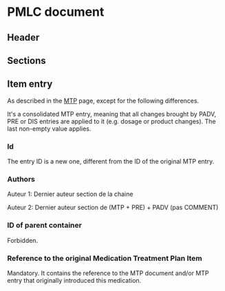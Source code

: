 # PMLC document

## Header

## Sections

## Item entry

As described in the [MTP](mtp.md) page, except for the following differences.

It's a consolidated MTP entry, meaning that all changes brought by PADV, PRE or DIS entries are applied to it (e.g. dosage or product changes). The last non-empty value applies.

### Id

The entry ID is a new one, different from the ID of the original MTP entry.

### Authors

Auteur 1:
Dernier auteur section de la chaine

Auteur 2:
Dernier auteur section de (MTP + PRE) + PADV (pas COMMENT)

### ID of parent container

Forbidden.

### Reference to the original Medication Treatment Plan Item

Mandatory. It contains the reference to the MTP document and/or MTP entry that originally introduced this medication.

